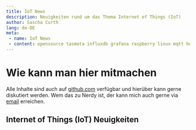 ```yaml
---
title: IoT News
description: Neuigkeiten rund um das Thema Internet of Things (IoT)
author: Sascha Curth
lang: de-DE
meta:
 - name: IoT News
 - content: opensource tasmota influxdb grafana raspberry linux mqtt hue
---
```

# Wie kann man hier mitmachen

Alle Inhalte sind auch auf <a href="https://github.com/scurth/blog_sascha-curth.de" target=_github>github.com</a> verfügbar und hierüber kann gerne diskutiert werden. Wem das zu Nerdy ist, der kann mich auch gerne via <a href="mailto:der-iot-rebell@sascha-curth.de?subject=IoT Rebell Blog">email</a> erreichen.

## Internet of Things (IoT) Neuigkeiten
<news />
